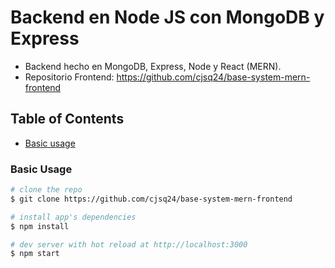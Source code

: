 # Backend en Node JS con MongoDB y Express

- Backend hecho en MongoDB, Express, Node y React (MERN).
- Repositorio Frontend: https://github.com/cjsq24/base-system-mern-frontend

## Table of Contents

* [Basic usage](#basic_usage)

### Basic Usage

``` bash
# clone the repo
$ git clone https://github.com/cjsq24/base-system-mern-frontend

# install app's dependencies
$ npm install

# dev server with hot reload at http://localhost:3000
$ npm start
```
